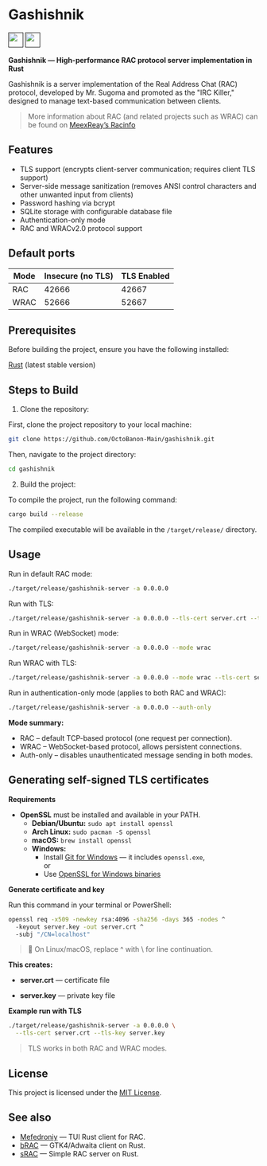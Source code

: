 # Gashishnik
[<img src="https://github.com/user-attachments/assets/f2be5caa-6246-4a6a-9bee-2b53086f9afb" height="30">]()
[<img src="https://github.com/user-attachments/assets/4d35191d-1dbc-4391-a761-6ae7f76ba7af" height="30">]()

**Gashishnik — High-performance RAC protocol server implementation in Rust**

Gashishnik is a server implementation of the Real Address Chat (RAC) protocol, developed by Mr. Sugoma and promoted as the "IRC Killer," designed to manage text-based communication between clients.

> More information about RAC (and related projects such as WRAC) can be found on [MeexReay’s Racinfo](https://racinfo.meex.lol)

## Features
- TLS support (encrypts client-server communication; requires client TLS support)
- Server-side message sanitization (removes ANSI control characters and other unwanted input from clients)
- Password hashing via bcrypt
- SQLite storage with configurable database file
- Authentication-only mode
- RAC and WRACv2.0 protocol support

## Default ports

| Mode  | Insecure (no TLS) | TLS Enabled |
|-------|-----------------|-------------|
| RAC   | 42666           | 42667       |
| WRAC  | 52666           | 52667       |

## Prerequisites

Before building the project, ensure you have the following installed:

[Rust](https://www.rust-lang.org/tools/install) (latest stable version)

## Steps to Build

1. Clone the repository:

First, clone the project repository to your local machine:

```bash
git clone https://github.com/OctoBanon-Main/gashishnik.git
```

Then, navigate to the project directory:

```bash
cd gashishnik
```

2. Build the project:

To compile the project, run the following command:

```bash
cargo build --release
```

The compiled executable will be available in the `/target/release/` directory.

## Usage

Run in default RAC mode:
```bash
./target/release/gashishnik-server -a 0.0.0.0
```

Run with TLS:
```bash
./target/release/gashishnik-server -a 0.0.0.0 --tls-cert server.crt --tls-key server.key
```

Run in WRAC (WebSocket) mode:
```bash
./target/release/gashishnik-server -a 0.0.0.0 --mode wrac
```

Run WRAC with TLS:
```bash
./target/release/gashishnik-server -a 0.0.0.0 --mode wrac --tls-cert server.crt --tls-key server.key
```

Run in authentication-only mode (applies to both RAC and WRAC):
```bash
./target/release/gashishnik-server -a 0.0.0.0 --auth-only
```

**Mode summary:**

- RAC – default TCP-based protocol (one request per connection).
- WRAC – WebSocket-based protocol, allows persistent connections.
- Auth-only – disables unauthenticated message sending in both modes.

## Generating self-signed TLS certificates

**Requirements**
- **OpenSSL** must be installed and available in your PATH.  
  - **Debian/Ubuntu:** `sudo apt install openssl`  
  - **Arch Linux:** `sudo pacman -S openssl`  
  - **macOS:** `brew install openssl`  
  - **Windows:**  
    - Install [Git for Windows](https://gitforwindows.org/) — it includes `openssl.exe`,  
      or  
    - Use [OpenSSL for Windows binaries](https://slproweb.com/products/Win32OpenSSL.html)

**Generate certificate and key**

Run this command in your terminal or PowerShell:

```bash
openssl req -x509 -newkey rsa:4096 -sha256 -days 365 -nodes ^
  -keyout server.key -out server.crt ^
  -subj "/CN=localhost"
```

> 📝 On Linux/macOS, replace ^ with \ for line continuation.

**This creates:**

- **server.crt** — certificate file

- **server.key** — private key file

**Example run with TLS**
```bash
./target/release/gashishnik-server -a 0.0.0.0 \
  --tls-cert server.crt --tls-key server.key
```

> TLS works in both RAC and WRAC modes.

## License

This project is licensed under the [MIT License](https://github.com/OctoBanon-Main/gashishnik/blob/main/LICENSE).

## See also

- [Mefedroniy](https://github.com/OctoBanon-Main/mefedroniy-client) — TUI Rust client for RAC.
- [bRAC](https://github.com/MeexReay/bRAC) — GTK4/Adwaita client on Rust.
- [sRAC](https://github.com/MeexReay/sRAC) — Simple RAC server on Rust.